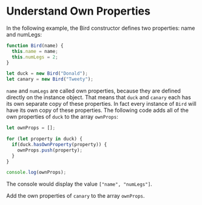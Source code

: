# Understand Own Properties
In the following example, the Bird constructor defines two properties: name and numLegs:
```javascript
function Bird(name) {
  this.name = name;
  this.numLegs = 2;
}

let duck = new Bird("Donald");
let canary = new Bird("Tweety");
```

```name``` and ```numLegs``` are called own properties, because they are defined directly on the instance object. That means that ```duck``` and ```canary``` each has its own separate copy of these properties. In fact every instance of ```Bird``` will have its own copy of these properties. The following code adds all of the own properties of ```duck``` to the array ```ownProps```:

```javascript
let ownProps = [];

for (let property in duck) {
  if(duck.hasOwnProperty(property)) {
    ownProps.push(property);
  }
}

console.log(ownProps);
```
The console would display the value ```["name", "numLegs"]```.

Add the own properties of ```canary``` to the array ```ownProps```.


